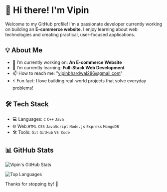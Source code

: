 # 👋 Hi there! I'm Vipin

Welcome to my GitHub profile! I'm a passionate developer currently working on building an **E-commerce website**. I enjoy learning about web technologies and creating practical, user-focused applications.

## 💡 About Me

- 🔭 I’m currently working on: **An E-commerce Website**
- 🌱 I’m currently learning: **Full-Stack Web Development**
- 📫 How to reach me: "vipinbhardwal286@gmail.com"
- ⚡ Fun fact: I love building real-world projects that solve everyday problems!

## 🛠️ Tech Stack

- 💻 Languages: `C` `C++` `Java`
- 🌐 Web:`HTML` `CSS` `JavaScript` `Node.js` `Express` `MongoDB`
- 🛠️ Tools: `Git` `GitHub` `VS Code`

## 📊 GitHub Stats

![Vipin's GitHub Stats](https://github-readme-stats.vercel.app/api?username=The-Vipi14&show_icons=true&theme=radical)

![Top Languages](https://github-readme-stats.vercel.app/api/top-langs/?username=The-Vipi14&layout=compact&theme=radical)


Thanks for stopping by! 🚀
